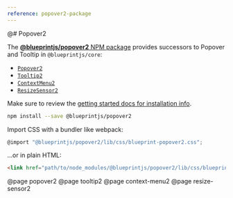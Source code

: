 ```yaml
---
reference: popover2-package
---
```


@# Popover2

The [**@blueprintjs/popover2** NPM package](https://www.npmjs.com/package/@blueprintjs/popover2)
provides successors to Popover and Tooltip in `@blueprintjs/core`:

-   [`Popover2`](#popover2-package/popover2)
-   [`Tooltip2`](#popover2-package/tooltip2)
-   [`ContextMenu2`](#popover2-package/context-menu2)
-   [`ResizeSensor2`](#popover2-package/resize-sensor2)

Make sure to review the [getting started docs for installation info](#blueprint/getting-started).

```sh
npm install --save @blueprintjs/popover2
```

Import CSS with a bundler like webpack:

```js
@import "@blueprintjs/popover2/lib/css/blueprint-popover2.css";
```

...or in plain HTML:

```html
<link href="path/to/node_modules/@blueprintjs/popover2/lib/css/blueprint-popover2.css" rel="stylesheet" />
```

@page popover2
@page tooltip2
@page context-menu2
@page resize-sensor2
